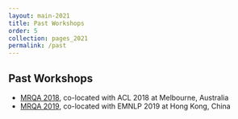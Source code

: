 ```yaml
---
layout: main-2021
title: Past Workshops
order: 5
collection: pages_2021
permalink: /past
---
```


## Past Workshops
- [MRQA 2018](../2018), co-located with ACL 2018 at Melbourne, Australia
- [MRQA 2019](../2019), co-located with EMNLP 2019 at Hong Kong, China
